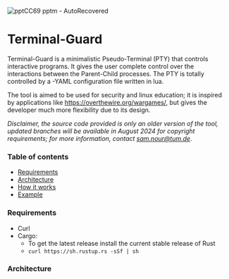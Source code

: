 ![pptCC69 pptm  -  AutoRecovered](https://github.com/SamNour/Terminal-Guard/assets/96638051/62c5289a-6e46-477b-9505-e1a320ceae2e)


# Terminal-Guard
Terminal-Guard is a minimalistic Pseudo-Terminal (PTY) that controls interactive programs. It gives the user complete control over the interactions between the Parent-Child processes. The PTY is totally controlled by a -YAML configuration file written in lua.

The tool is aimed to be used for security and linux education; it is inspired by applications like https://overthewire.org/wargames/, but gives the developer much more flexibility due to its design.

*Disclaimer, the source code provided is only an older version of the tool, updated branches will be available in August 2024 for copyright requirements; for more information, contact sam.nour@tum.de*.


### Table of contents  
- [Requirements](#requirements)
 - [Architecture](#architecture) 
 - [How it works](#how-it-works) 
 - [Example](#example) 

### Requirements
- Curl
- Cargo:
	-  To get the latest release install the current stable release of Rust
	- ``curl https://sh.rustup.rs -sSf | sh``
### Architecture



